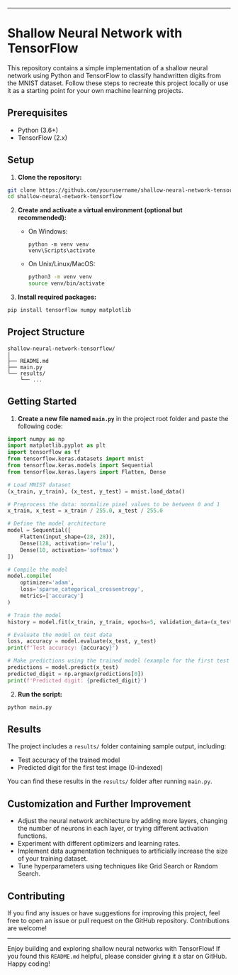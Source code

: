  
---

# Shallow Neural Network with TensorFlow

This repository contains a simple implementation of a shallow neural network using Python and TensorFlow to classify handwritten digits from the MNIST dataset. Follow these steps to recreate this project locally or use it as a starting point for your own machine learning projects.

## Prerequisites

- Python (3.6+)
- TensorFlow (2.x)

## Setup

1. **Clone the repository:**

```bash
git clone https://github.com/yourusername/shallow-neural-network-tensorflow.git
cd shallow-neural-network-tensorflow
```

2. **Create and activate a virtual environment (optional but recommended):**

   - On Windows:
     ```
     python -m venv venv
     venv\Scripts\activate
     ```
   - On Unix/Linux/MacOS:
     ```bash
     python3 -m venv venv
     source venv/bin/activate
     ```

3. **Install required packages:**

```bash
pip install tensorflow numpy matplotlib
```

## Project Structure

```
shallow-neural-network-tensorflow/
│
├── README.md
├── main.py
└── results/
    └── ...
```

## Getting Started

1. **Create a new file named `main.py`** in the project root folder and paste the following code:

```python
import numpy as np
import matplotlib.pyplot as plt
import tensorflow as tf
from tensorflow.keras.datasets import mnist
from tensorflow.keras.models import Sequential
from tensorflow.keras.layers import Flatten, Dense

# Load MNIST dataset
(x_train, y_train), (x_test, y_test) = mnist.load_data()

# Preprocess the data: normalize pixel values to be between 0 and 1
x_train, x_test = x_train / 255.0, x_test / 255.0

# Define the model architecture
model = Sequential([
    Flatten(input_shape=(28, 28)),
    Dense(128, activation='relu'),
    Dense(10, activation='softmax')
])

# Compile the model
model.compile(
    optimizer='adam',
    loss='sparse_categorical_crossentropy',
    metrics=['accuracy']
)

# Train the model
history = model.fit(x_train, y_train, epochs=5, validation_data=(x_test, y_test))

# Evaluate the model on test data
loss, accuracy = model.evaluate(x_test, y_test)
print(f'Test accuracy: {accuracy}')

# Make predictions using the trained model (example for the first test image)
predictions = model.predict(x_test)
predicted_digit = np.argmax(predictions[0])
print(f'Predicted digit: {predicted_digit}')
```

2. **Run the script:**

```bash
python main.py
```

## Results

The project includes a `results/` folder containing sample output, including:

- Test accuracy of the trained model
- Predicted digit for the first test image (0-indexed)

You can find these results in the `results/` folder after running `main.py`.

## Customization and Further Improvement

- Adjust the neural network architecture by adding more layers, changing the number of neurons in each layer, or trying different activation functions.
- Experiment with different optimizers and learning rates.
- Implement data augmentation techniques to artificially increase the size of your training dataset.
- Tune hyperparameters using techniques like Grid Search or Random Search.

## Contributing

If you find any issues or have suggestions for improving this project, feel free to open an issue or pull request on the GitHub repository. Contributions are welcome!

---

Enjoy building and exploring shallow neural networks with TensorFlow! If you found this `README.md` helpful, please consider giving it a star on GitHub. Happy coding!
